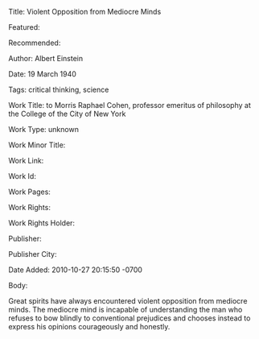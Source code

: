 Title: Violent Opposition from Mediocre Minds

Featured: 

Recommended: 

Author: Albert Einstein

Date: 19 March 1940

Tags: critical thinking, science

Work Title: to Morris Raphael Cohen, professor emeritus of philosophy at the College of the City of New York

Work Type: unknown

Work Minor Title:  

Work Link: 

Work Id:  

Work Pages:  

Work Rights:  

Work Rights Holder:  

Publisher:  

Publisher City:  

Date Added: 2010-10-27 20:15:50 -0700

Body:

Great spirits have always encountered violent opposition from mediocre minds. The mediocre mind is incapable of understanding the man who refuses to bow blindly to conventional prejudices and chooses instead to express his opinions courageously and honestly.


